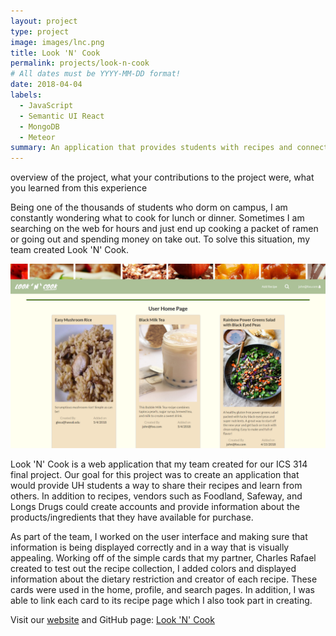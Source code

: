 ```yaml
---
layout: project
type: project
image: images/lnc.png
title: Look 'N' Cook
permalink: projects/look-n-cook
# All dates must be YYYY-MM-DD format!
date: 2018-04-04
labels:
  - JavaScript
  - Semantic UI React
  - MongoDB
  - Meteor
summary: An application that provides students with recipes and connects them with possible vendors around the UH community.
---
```


overview of the project, what your contributions to the project were, what you learned from this experience

Being one of the thousands of students who dorm on campus, I am constantly wondering what to cook for lunch or dinner. Sometimes I am searching on the web for hours and just end up cooking a packet of ramen or going out and spending money on take out. To solve this situation, my team created Look 'N' Cook.
 
 <img class="ui medium right floated rounded image" src="../images/lncUserHome.PNG">
 
Look 'N' Cook is a web application that my team created for our ICS 314 final project. Our goal for this project was to create an application that would provide UH students a way to share their recipes and learn from others. In addition to recipes, vendors such as Foodland, Safeway, and Longs Drugs could create accounts and provide information about the products/ingredients that they have available for purchase.

As part of the team, I worked on the user interface and making sure that information is being displayed correctly and in a way that is visually appealing. Working off of the simple cards that my partner, Charles Rafael created to test out the recipe collection, I added colors and displayed information about the dietary restriction and creator of each recipe. These cards were used in the home, profile, and search pages. In addition, I was able to link each card to its recipe page which I also took part in creating. 

Visit our <a href="http://look-n-cook.meteorapp.com/#/">website</a> and GitHub page: <a href="https://look-n-cook.github.io/"><i class="large github icon "></i>Look 'N' Cook</a>
